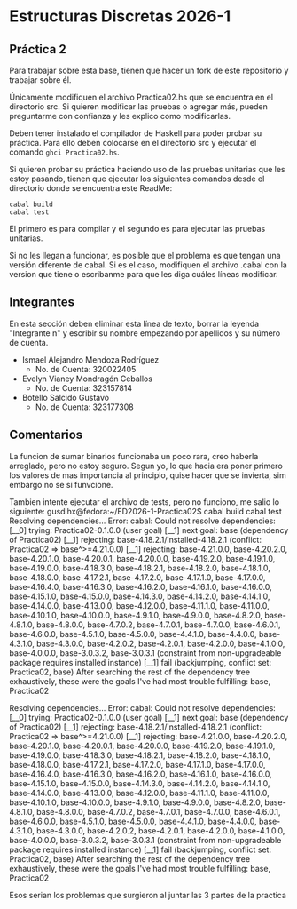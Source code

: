 # Estructuras Discretas 2026-1

## Práctica 2

Para trabajar sobre esta base, tienen que hacer un fork de este repositorio y trabajar sobre él.

Únicamente modifiquen el archivo Practica02.hs que se encuentra en el directorio src. Si quieren modificar las pruebas o agregar más, pueden preguntarme con confianza y les explico como modificarlas.

Deben tener instalado el compilador de Haskell para poder probar su práctica. Para ello deben colocarse en el directorio src y ejecutar el comando `ghci Practica02.hs`.

Si quieren probar su práctica haciendo uso de las pruebas unitarias que les estoy pasando, tienen que ejecutar los siguientes comandos desde el directorio donde se encuentra este ReadMe:
```
cabal build
cabal test
```

El primero es para compilar y el segundo es para ejecutar las pruebas unitarias.

Si no les llegan a funcionar, es posible que el problema es que tengan una versión diferente de cabal. Si es el caso, modifiquen el archivo .cabal con la version que tiene o escribanme para que les diga cuáles líneas modificar.

## Integrantes

En esta sección deben eliminar esta línea de texto, borrar la leyenda "Integrante n" y escribir su nombre empezando por apellidos y su número de cuenta.

+ Ismael Alejandro Mendoza Rodríguez
    - No. de Cuenta: 320022405
+ Evelyn Vianey Mondragón Ceballos
    - No. de Cuenta: 323157814
+ Botello Salcido Gustavo
    - No. de Cuenta: 323177308

## Comentarios
La funcion de sumar binarios funcionaba un poco rara, creo haberla arreglado, pero no estoy seguro.
Segun yo, lo que hacia era poner primero los valores de mas importancia al principio, quise hacer que se invierta, sim embargo no se si funvcione.

Tambien intente ejecutar el archivo de tests, pero no funciono, me salio lo siguiente:
gusdlhx@fedora:~/ED2026-1-Practica02$ cabal build
cabal test
Resolving dependencies...
Error: cabal: Could not resolve dependencies:
[__0] trying: Practica02-0.1.0.0 (user goal)
[__1] next goal: base (dependency of Practica02)
[__1] rejecting: base-4.18.2.1/installed-4.18.2.1 (conflict: Practica02 =>
base^>=4.21.0.0)
[__1] rejecting: base-4.21.0.0, base-4.20.2.0, base-4.20.1.0, base-4.20.0.1,
base-4.20.0.0, base-4.19.2.0, base-4.19.1.0, base-4.19.0.0, base-4.18.3.0,
base-4.18.2.1, base-4.18.2.0, base-4.18.1.0, base-4.18.0.0, base-4.17.2.1,
base-4.17.2.0, base-4.17.1.0, base-4.17.0.0, base-4.16.4.0, base-4.16.3.0,
base-4.16.2.0, base-4.16.1.0, base-4.16.0.0, base-4.15.1.0, base-4.15.0.0,
base-4.14.3.0, base-4.14.2.0, base-4.14.1.0, base-4.14.0.0, base-4.13.0.0,
base-4.12.0.0, base-4.11.1.0, base-4.11.0.0, base-4.10.1.0, base-4.10.0.0,
base-4.9.1.0, base-4.9.0.0, base-4.8.2.0, base-4.8.1.0, base-4.8.0.0,
base-4.7.0.2, base-4.7.0.1, base-4.7.0.0, base-4.6.0.1, base-4.6.0.0,
base-4.5.1.0, base-4.5.0.0, base-4.4.1.0, base-4.4.0.0, base-4.3.1.0,
base-4.3.0.0, base-4.2.0.2, base-4.2.0.1, base-4.2.0.0, base-4.1.0.0,
base-4.0.0.0, base-3.0.3.2, base-3.0.3.1 (constraint from non-upgradeable
package requires installed instance)
[__1] fail (backjumping, conflict set: Practica02, base)
After searching the rest of the dependency tree exhaustively, these were the
goals I've had most trouble fulfilling: base, Practica02

Resolving dependencies...
Error: cabal: Could not resolve dependencies:
[__0] trying: Practica02-0.1.0.0 (user goal)
[__1] next goal: base (dependency of Practica02)
[__1] rejecting: base-4.18.2.1/installed-4.18.2.1 (conflict: Practica02 =>
base^>=4.21.0.0)
[__1] rejecting: base-4.21.0.0, base-4.20.2.0, base-4.20.1.0, base-4.20.0.1,
base-4.20.0.0, base-4.19.2.0, base-4.19.1.0, base-4.19.0.0, base-4.18.3.0,
base-4.18.2.1, base-4.18.2.0, base-4.18.1.0, base-4.18.0.0, base-4.17.2.1,
base-4.17.2.0, base-4.17.1.0, base-4.17.0.0, base-4.16.4.0, base-4.16.3.0,
base-4.16.2.0, base-4.16.1.0, base-4.16.0.0, base-4.15.1.0, base-4.15.0.0,
base-4.14.3.0, base-4.14.2.0, base-4.14.1.0, base-4.14.0.0, base-4.13.0.0,
base-4.12.0.0, base-4.11.1.0, base-4.11.0.0, base-4.10.1.0, base-4.10.0.0,
base-4.9.1.0, base-4.9.0.0, base-4.8.2.0, base-4.8.1.0, base-4.8.0.0,
base-4.7.0.2, base-4.7.0.1, base-4.7.0.0, base-4.6.0.1, base-4.6.0.0,
base-4.5.1.0, base-4.5.0.0, base-4.4.1.0, base-4.4.0.0, base-4.3.1.0,
base-4.3.0.0, base-4.2.0.2, base-4.2.0.1, base-4.2.0.0, base-4.1.0.0,
base-4.0.0.0, base-3.0.3.2, base-3.0.3.1 (constraint from non-upgradeable
package requires installed instance)
[__1] fail (backjumping, conflict set: Practica02, base)
After searching the rest of the dependency tree exhaustively, these were the
goals I've had most trouble fulfilling: base, Practica02


Esos serian los problemas que surgieron al juntar las 3 partes de la practica

